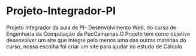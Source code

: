 # Projeto-Integrador-PI
Projeto Integrador da aula de PI- Desenvolvimento Web, do curso de Engenharia da Computação da PucCampinas
O Projeto tem como objetivo desenvolver um site que integre pelo menos uma das outras matérias do curso, nossa escolha foi criar um site para ajudar no estudo de Cálculo
